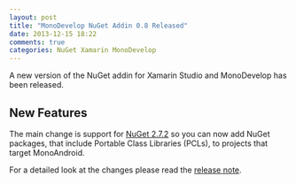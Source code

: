 ```yaml
---
layout: post
title: "MonoDevelop NuGet Addin 0.8 Released"
date: 2013-12-15 18:22
comments: true
categories: NuGet Xamarin MonoDevelop
---
```


A new version of the NuGet addin for Xamarin Studio and MonoDevelop has been released.

## New Features

The main change is support for [NuGet 2.7.2](http://docs.nuget.org/docs/release-notes/nuget-2.7.2) so you can now add NuGet packages, that include Portable Class Libraries (PCLs), to projects that target MonoAndroid.

For a detailed look at the changes please read the [release note](/projects/MonoDevelopNuGetAddin/Releases/0.8/).
